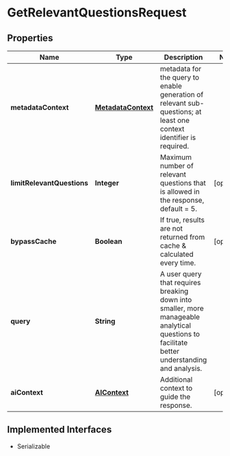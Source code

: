 

# GetRelevantQuestionsRequest


## Properties

| Name | Type | Description | Notes |
|------------ | ------------- | ------------- | -------------|
|**metadataContext** | [**MetadataContext**](MetadataContext.md) | metadata for the query to enable generation of relevant sub-questions; at least one context identifier is required. |  |
|**limitRelevantQuestions** | **Integer** | Maximum number of relevant questions that is allowed in the response, default &#x3D; 5. |  [optional] |
|**bypassCache** | **Boolean** | If true, results are not returned from cache &amp; calculated every time. |  [optional] |
|**query** | **String** | A user query that requires breaking down into smaller, more manageable analytical questions to facilitate better understanding and analysis. |  |
|**aiContext** | [**AIContext**](AIContext.md) | Additional context to guide the response. |  [optional] |


## Implemented Interfaces

* Serializable


